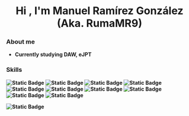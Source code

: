 <h1 align="center"><b>Hi , I'm Manuel Ramírez González (Aka. RumaMR9)<b></h1>

<h3>About me</h3>
<ul>
  <li>
    Currently studying DAW, eJPT
  </li>
</ul>

<h3>Skills</h3>


![Static Badge](https://img.shields.io/badge/React-61DAFB?style=for-the-badge&logo=react&logoColor=61DAFB&labelColor=black)
![Static Badge](https://img.shields.io/badge/JavaScript-F7DF1E?style=for-the-badge&logo=JavaScript&logoColor=%23F7DF1E&labelColor=black)
![Static Badge](https://img.shields.io/badge/Python-%233776AB?style=for-the-badge&logo=Python&logoColor=%233776AB&labelColor=black)
![Static Badge](https://img.shields.io/badge/MySQL-%234479A1?style=for-the-badge&logo=MySQL&logoColor=%234479A1&labelColor=black)
![Static Badge](https://img.shields.io/badge/PHP-%23777BB4?style=for-the-badge&logo=PHP&labelColor=black)
![Static Badge](https://img.shields.io/badge/Apache-D22128?style=for-the-badge&logo=Apache&logoColor=D22128&labelColor=black)
![Static Badge](https://img.shields.io/badge/Amazon%20AWS-232F3E?style=for-the-badge&logo=Amazon%20AWS&logoColor=232F3E&labelColor=black)
![Static Badge](https://img.shields.io/badge/Kali-557C94?style=for-the-badge&logo=Kali%20Linux&logoColor=557C94&labelColor=black)
![Static Badge](https://img.shields.io/badge/GitBook-3884FF?style=for-the-badge&logo=GitBook&logoColor=3884FF&labelColor=black)
![Static Badge](https://img.shields.io/badge/StackOverflow-F58025?style=for-the-badge&logo=StackOverflow&logoColor=F58025&labelColor=black)

![Static Badge](https://img.shields.io/badge/Apache-D22128?style=for-the-badge&logo=Apache&logoColor=D22128&labelColor=black&link=https%3A%2F%2Fhttpd.apache.org%2F)
